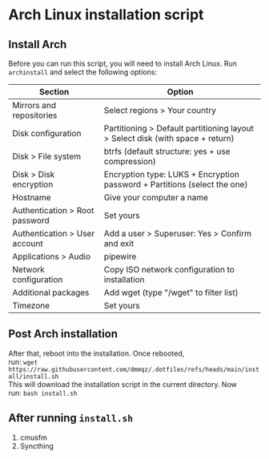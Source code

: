 # Arch Linux installation script
## Install Arch
Before you can run this script, you will need to install Arch Linux. Run `archinstall` and select the following options:

| Section                        | Option                                                                         |
|--------------------------------|--------------------------------------------------------------------------------|
| Mirrors and repositories       | Select regions > Your country                                                  |
| Disk configuration             | Partitioning > Default partitioning layout > Select disk (with space + return) |
| Disk > File system             | btrfs (default structure: yes + use compression)                               |
| Disk > Disk encryption         | Encryption type: LUKS + Encryption password + Partitions (select the one)      |
| Hostname                       | Give your computer a name                                                      |
| Authentication > Root password | Set yours                                                                      |
| Authentication > User account  | Add a user > Superuser: Yes > Confirm and exit                                 |
| Applications > Audio           | pipewire                                                                       |
| Network configuration          | Copy ISO network configuration to installation                                 |
| Additional packages            | Add wget (type "/wget" to filter list)                                         |
| Timezone                       | Set yours                                                                      |

## Post Arch installation

After that, reboot into the installation. Once rebooted,\
run: `wget https://raw.githubusercontent.com/dmmqz/.dotfiles/refs/heads/main/install/install.sh`\
This will download the installation script in the current directory. Now\
run: `bash install.sh`

## After running `install.sh`

<!-- TODO: more detailed -->
1. cmusfm
2. Syncthing
